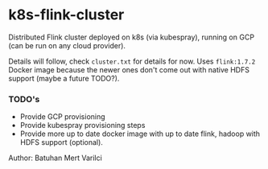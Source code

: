 # k8s-flink-cluster

Distributed Flink cluster deployed on k8s (via kubespray), running on GCP (can be run on any cloud provider).

Details will follow, check `cluster.txt` for details for now. Uses `flink:1.7.2` Docker image because the newer ones don't come out with native HDFS support (maybe a future TODO?).

### TODO's

- Provide GCP provisioning
- Provide kubespray provisioning steps
- Provide more up to date docker image with up to date flink, hadoop with HDFS support (optional).

Author: Batuhan Mert Varilci
